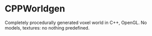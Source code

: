 # CPPWorldgen
Completely procedurally generated voxel world in C++, OpenGL. No models, textures: no nothing predefined.
